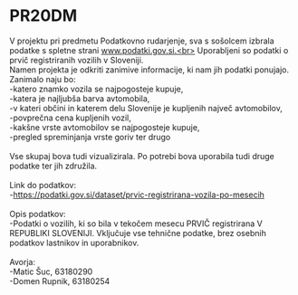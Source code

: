 # PR20DM
V projektu pri predmetu Podatkovno rudarjenje, sva s sošolcem izbrala podatke s spletne strani www.podatki.gov.si.<br>
Uporabljeni so podatki o prvič registriranih vozilih v Sloveniji.<br>
Namen projekta je odkriti zanimive informacije, ki nam jih podatki ponujajo.<br>
Zanimalo naju bo:<br>
-katero znamko vozila se najpogosteje kupuje, <br>
-katera je najljubša barva avtomobila,<br>
-v kateri občini in katerem delu Slovenije je kupljenih največ avtomobilov,<br>
-povprečna cena kupljenih vozil,<br>
-kakšne vrste avtomobilov se najpogosteje kupuje,<br>
-pregled spreminjanja vrste goriv ter drugo<br>
<br>
Vse skupaj bova tudi vizualizirala. Po potrebi bova uporabila tudi druge podatke ter jih združila.<br>
<br>
Link do podatkov:<br>
-https://podatki.gov.si/dataset/prvic-registrirana-vozila-po-mesecih<br>
<br>
Opis podatkov:<br>
-Podatki o vozilih, ki so bila v tekočem mesecu PRVIČ registrirana V REPUBLIKI SLOVENIJI. Vključuje vse tehnične podatke, brez osebnih podatkov lastnikov in uporabnikov.<br>
<br>
Avorja:<br>
-Matic Šuc, 63180290<br>
-Domen Rupnik, 63180254
